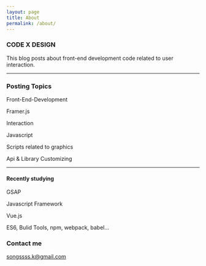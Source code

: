 ```yaml
---
layout: page
title: About
permalink: /about/
---
```




### CODE X DESIGN

This blog posts about front-end development code related to user interaction.

---

### Posting Topics

Front-End-Development

Framer.js

Interaction

Javascript

Scripts related to graphics

Api & Library Customizing


---


#### Recently studying 

GSAP

Javascript Framework

Vue.js

ES6, Bulid Tools, npm, webpack, babel...




### Contact me

[songssss.k@gmail.com](mailto:songssss.k@gmail.com)
